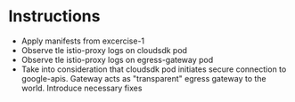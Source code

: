 # Instructions

- Apply manifests from excercise-1
- Observe tle istio-proxy logs on cloudsdk pod
- Observe tle istio-proxy logs on egress-gateway pod
- Take into consideration that cloudsdk pod initiates secure connection to google-apis. Gateway acts as "transparent" egress gateway to the world. Introduce necessary fixes